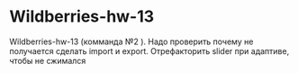 # Wildberries-hw-13
Wildberries-hw-13 (комманда №2 ).
Hадо проверить почему не получается сделать import и export.
Oтрефакторить slider при адаптиве, чтобы не сжимался 
